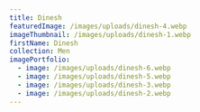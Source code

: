 ```yaml
---
title: Dinesh
featuredImage: /images/uploads/dinesh-4.webp
imageThumbnail: /images/uploads/dinesh-1.webp
firstName: Dinesh
collection: Men
imagePortfolio:
  - image: /images/uploads/dinesh-6.webp
  - image: /images/uploads/dinesh-5.webp
  - image: /images/uploads/dinesh-3.webp
  - image: /images/uploads/dinesh-2.webp
---
```


